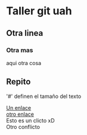 # Taller git uah  
## Otra linea
### Otra mas
aqui otra cosa
## Repito
'#' definen el tamaño del texto

[Un enlace](www.twitter.com)  
[otro enlace](https://github.com/RgomezBertoli)  
Esto es un clicto xD  
Otro conflicto  
